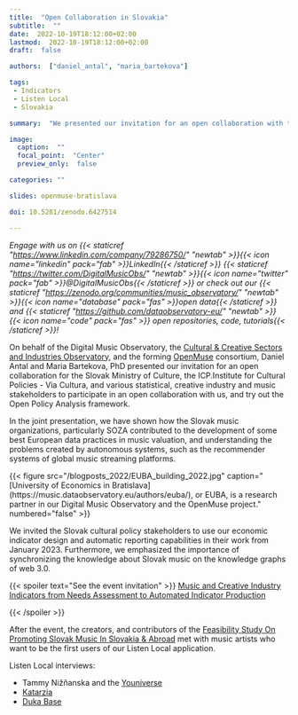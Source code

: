 ```yaml
---
title:  "Open Collaboration in Slovakia"
subtitle:  ""
date:  2022-10-19T18:12:00+02:00
lastmod:  2022-10-19T18:12:00+02:00
draft:  false

authors:  ["daniel_antal", "maria_bartekova"]

tags:  
 - Indicators
 - Listen Local
 - Slovakia

summary:  "We presented our invitation for an open collaboration with the Slovak Ministry of Culture, the ICP  Institute for Cultural Policies - Via Cultura, and various statistical, creative industry, and music stakeholders. We invited them to try out the Open Policy Analysis Framework with us, create usable indicators with us, use open data, and help synchronize music information from Slovakia to the rest of the world."

image:
  caption:  ""
  focal_point:  "Center"
  preview_only:  false

categories: ""

slides: openmuse-bratislava

doi: 10.5281/zenodo.6427514

---
```

_Engage with us on {{< staticref "https://www.linkedin.com/company/79286750/" "newtab" >}}{{< icon name="linkedin" pack="fab" >}}LinkedIn{{< /staticref >}} {{< staticref "https://twitter.com/DigitalMusicObs/" "newtab" >}}{{< icon name="twitter" pack="fab" >}}@DigitalMusicObs{{< /staticref >}} or check out our {{< staticref "https://zenodo.org/communities/music_observatory/" "newtab" >}}{{< icon name="database" pack="fas" >}}open data{{< /staticref >}} and {{< staticref "https://github.com/dataobservatory-eu/" "newtab" >}} {{< icon name="code" pack="fas" >}} open repositories, code, tutorials{{< /staticref >}}!_

On behalf of the Digital Music Observatory, the [Cultural & Creative Sectors and Industries Observatory](https://ccsi.dataobservatory.eu/), and the forming [OpenMuse](https://music.dataobservatory.eu/project/openmuse/) consortium, Daniel Antal and Maria Bartekova, PhD presented our invitation for an open collaboration for the Slovak Ministry of Culture, the ICP.Institute for Cultural Policies - Via Cultura, and various statistical, creative industry and music stakeholders to participate in an open collaboration with us, and try out the Open Policy Analysis framework.

In the joint presentation, we have shown how the Slovak music organizations, particularly SOZA contributed to the development of some best European data practices in music valuation, and understanding the problems created by autonomous systems, such as the recommender systems of global music streaming platforms.

<td style="text-align: center;">{{< figure src="/blogposts_2022/EUBA_building_2022.jpg" caption="[University of Economics in Bratislava](https://music.dataobservatory.eu/authors/euba/), or EUBA, is a research partner in our Digital Music Observatory and the OpenMuse project." numbered="false" >}}</td>

We invited the Slovak cultural policy stakeholders to use our economic indicator design and automatic reporting capabilities in their work from January 2023.  Furthermore, we emphasized the importance of synchronizing the knowledge about Slovak music on the knowledge graphs of web 3.0. 


{{< spoiler text="See the event invitation" >}}
[Music and Creative Industry Indicators from Needs Assessment to Automated Indicator  Production](https://music.dataobservatory.eu/talk/music-and-creative-industry-indicators-from-needs-assessment-to-automated-production/)

{{< /spoiler >}}


After the event, the creators, and contributors of the [Feasibility Study On Promoting Slovak Music In Slovakia & Abroad](https://music.dataobservatory.eu/publication/listen_local_2020/) met with music artists who want to be the first users of our Listen Local application.  

Listen Local interviews:
- Tammy Nižňanska and the [Youniverse](https://dataandlyrics.com/post/2020-11-30-youniverse/)
- [Katarzia](https://dataandlyrics.com/post/2020-11-25-katarzia/)
- [Duka Base](https://dataandlyrics.com/post/2020-10-28-duka-mission/)
